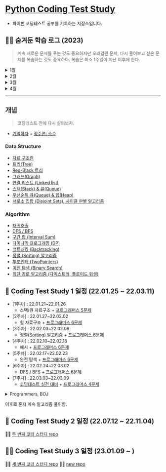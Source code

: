 # [Python Coding Test Study](https://parkjungyoon.github.io/python_coding_test_study/)

- 파이썬 코딩테스트 공부를 기록하는 저장소입니다.

## 😶‍🌫️ 숨겨둔 학습 로그 (2023)

> 계속 새로운 문제를 푸는 것도 중요하지만 오래걸린 문제, 다시 풀어보고 싶은 문제를 복습하는 것도 중요하다. 복습은 최소 1주일이 지난 이후에 한다.

<details>
<summary>1월</summary>

1️⃣ 1주차
- `코테 스터디`
  - 일시: 1월 9일 월요일 오후 8시
  - 카테고리: [바킹의 투포인터](https://www.acmicpc.net/workbook/view/8709) 문제 최소 5개 풀어오고 무조건 1문제는 설명하기 
  - 계획
      1. 1시간동안 문제 설명: 각자 1문제 (겹쳐도 무관)
      2. 30분동안 라이브 코테 카테고리: [올바른 괄호](https://school.programmers.co.kr/learn/courses/30/lessons/12909)

2️⃣ 2주차
- `코테 스터디`
  - 일시: 1월 16일 월요일 오후 8시
  - 카테고리: [바킹의 해시](https://www.acmicpc.net/workbook/view/9063) 문제 최소 5개 풀어오고 무조건 1문제는 설명하기
  - 계획
    1. 1시간동안 문제 설명: 각자 1문제 (겹쳐도 무관)
    2. 30분동안 라이브 코테 카테고리: [해시의 폰켓몬](https://school.programmers.co.kr/learn/courses/30/lessons/1845)
- `개인 공부`
  - [복습] Baekjoon(solved.ac) class3++ 다시 풀기
    - ~~(1463)1로 만들기~~, ~~(1260)DFS와 BFS~~, ~~(11399)ATM~~, 
  ~~(11047)동전 0~~, (9095)1,2,3 더하기, ~~(1003)피보나치 함수~~
  - 쓰읍.. 나 dp 좋아했는데.. 9달 만에 무슨 일이 일어난거야.. dp만 빼고 풀고 있네 ㅎ.. 편식 정윤.. 하지만 우째.. 해야지 ㅠ 해내야지 (강한 사람이 되겠어)
- `복습 필요한 문제 기록`
  - dp의 비중이 크다.. 예전에 정리해둔 [다이나믹 프로그래밍 (Dynamic Programming)
](https://github.com/ParkJungYoon/python_coding_test_study/blob/main/Algorithm/DynamicProgramming.md) 읽고 복습!
  - [ ] (1463)1로 만들기
  - [ ] (1003)피보나치 함수

3️⃣ 3주차
- `코테 스터디`
  - 일시: 1월 23일 월요일 오후 9시
  - 카테고리: [바킹의 이분탐색](https://www.acmicpc.net/workbook/view/8400) 문제 최소 5개 풀어오고 무조건 1문제는 설명하기
  - 계획
    1. 1시간동안 문제 설명: 각자 1문제 (겹쳐도 무관)
    2. 30분동안 라이브 코테 카테고리: [멀티버스2](https://www.acmicpc.net/problem/18869)
  - 라이브 코테 관련 문제: [좌표 압축](https://www.acmicpc.net/problem/18870)
- `개인 공부`
  - [복습] Baekjoon(solved.ac) class3++ 다시 풀기
    - ~~(9095)1,2,3 더하기~~, ~~(9375)패션왕 신해빈~~, ~~(2178)미로 탐색~~, ~~(2606)바이러스~~ 
  - ~~(2667)단지번호붙이기~~, ~~(11726)2xn 타일링~~, ~~(2579)계단 오르기~~
- `복습 필요한 문제 기록`
  - [ ] (9095)1,2,3 더하기
  - [ ] (2579)계단 오르기 : 다 풀었는데 특정 반례에서 오래걸림 (괜히 어렵게 생각함)

4️⃣ 4주차
- `코테 스터디`
  - 일시: 1월 30일 월요일 오후 8시
  - 카테고리: [바킹의 덱](https://www.acmicpc.net/workbook/view/7311) 문제 최소 5개 풀어오고 무조건 1문제는 설명하기
  - 계획
    1. 1시간동안 문제 설명: 각자 1문제 (겹쳐도 무관)
    2. 30분동안 라이브 코테 카테고리: [파티](https://www.acmicpc.net/problem/1238)
- `개인 공부`
  - [복습] Baekjoon(solved.ac) class3++ 다시 풀기
    - ~~(1012)유기농 배추~~, ~~(1931)회의실 배정~~, ~~(7576)토마토~~, ~~(1697)숨바꼭질~~
  - (9461)파도반 수열, (11727)2xn 타일링 2, ~~(11724)연결 요소의 개수~~
- `복습 필요한 문제 기록`
  - [ ] (1697)숨바꼭질

</details>
<details>
<summary>2월</summary>

1️⃣ 1주차
- `코테 스터디`
  - 일시: 2월 6일 월요일 오후 8시
  - 카테고리: [바킹의 그래프](https://www.acmicpc.net/workbook/view/9562) 문제 최소 5개 풀어오고 무조건 1문제는 설명하기
  - 계획
    1. 1시간동안 문제 설명: 각자 1문제 (겹쳐도 무관)
    2. 30분동안 라이브 코테 카테고리: [숨바꼭질 3](https://www.acmicpc.net/problem/13549)
- `개인 공부`
  - [복습] Baekjoon(solved.ac) class3++ 다시 풀기
  - (16236)아기 상어, ~~(13549)숨바꼭질 3~~, ~~(1389)케빈 베이컨의 6단계 법칙~~, ~~(9461)파도반 수열~~, ~~(11727)2xn 타일링 2~~, ~~(1541)잃어버린 괄호~~, ~~(1764)듣보잡~~

2️⃣ 2주차
- `코테 스터디`
  - 일시: 2월 13일 월요일 오후 8시
  - 카테고리: [바킹의 시뮬레이션](https://www.acmicpc.net/workbook/view/7316) 문제 최소 5개 풀어오고 무조건 1문제는 설명하기
  - 계획
    1. 1시간동안 문제 설명: 각자 1문제 (겹쳐도 무관)
    2. 30분동안 라이브 코테 카테고리: [쉬운 최단거리](https://www.acmicpc.net/problem/14940)
- `개인 공부`
  - ~~(14502)연구소~~, (14500)테트로미노, ~~(11659)구간 합 구하기 4~~
  - [복습] Baekjoon(solved.ac) class3++ 다시 풀기
    - ~~(1676)팩토리얼 0의 개수~~, ~~(1927)최소 힙~~, ~~(11279)최대 힙~~, ~~(10026)적록색약~~

3️⃣ 3주차
- `코테 스터디`
  - 일시: 2월 20일 월요일 오후 8시
  - 카테고리: [바킹의 시뮬레이션](https://www.acmicpc.net/workbook/view/7316) 문제 최소 5개 풀어오고 무조건 1문제는 설명하기
    - 계획
      1. 1시간동안 문제 설명: 각자 1문제 (겹쳐도 무관)
      2. 30분동안 라이브 코테 카테고리: [컨베이어 벨트 위의 로봇](https://www.acmicpc.net/problem/20055)
- `개인 공부`
  - (1107)리모컨

4️⃣ 4주차
- `코테 스터디`
  - 일시: 2월 27일 월요일 오후 8시
    - 카테고리: [바킹의 그리디](https://www.acmicpc.net/workbook/view/7320) 문제 최소 5개 풀어오고 무조건 1문제는 설명하기
      - 계획
        1. 1시간동안 문제 설명: 각자 1문제 (겹쳐도 무관)
        2. 30분동안 라이브 코테 카테고리:
- `개인 공부`
  - cns 코딩테스트 대비, 프로그래머스 풀이, 백트래킹
    - (Lv2)타겟 넘버
  - (11501)주식, ~~(15649)N과 M(1)~~, ~~(15650)N과 M(2)~~, (9663)N-Queen, ~~(15651)N과 M(3)~~, ~~(1744)수 묶기~~
</details>

<details>
<summary>3월</summary>

1️⃣ 1주차
- `코테 스터디`
  - 일시: 3월 6일 월요일 오후 8시
  - 카테고리: [바킹의 백트래킹](https://www.acmicpc.net/workbook/view/7315) 문제 최소 5개 풀어오고 무조건 1문제는 설명하기
  - 계획
    1. 1시간동안 문제 설명: 각자 1문제 (겹쳐도 무관)
    2. 30분동안 라이브 코테
- `개인 공부`
  - ~~(1937)욕심쟁이 판다~~, ~~(1759)암호 만들기~~, ~~(15652)N과 M(4)~~, ~~(15654)N과 M(5)~~
- `복습 필요한 문제 기록`
  - [ ] (1937)욕심쟁이 판다

2️⃣ 2주차
- `코테 스터디`
  - 일시: 3월 13일 월요일 오후 8시
  - 카테고리: [바킹의 이분탐색](https://www.acmicpc.net/workbook/view/8400) 문제 최소 5개 풀어오고 무조건 1문제는 설명하기
  - 계획
    1. 1시간동안 문제 설명: 각자 1문제 (겹쳐도 무관)
    2. 30분동안 라이브 코테
- `개인 공부`
  - ~~(2467)용액~~

3️⃣ 3주차
- `코테 스터디`
  - 일시: 3월 20일 월요일 오후 8시
  - 카테고리: [삼성 SW 역량 테스트 기출 문제](https://www.acmicpc.net/workbook/view/1152) 문제 최소 5개 풀어오고 무조건 1문제는 설명하기
  - 계획
    1. 1시간동안 문제 설명: 각자 1문제 (겹쳐도 무관)
    2. 30분동안 라이브 코테
- `개인 공부`
  - ~~(5972)택배 배송~~, ~~(17612)쇼핑몰~~, ~~(1446)지름길~~
- `복습 필요한 문제 기록`
  - 다익스트라 문제 과거에 풀었던 문제랑 같이 복습

4️⃣ 4주차
- `코테 스터디`
  - 일시: 3월 27일 월요일 오후 8시
  - 카테고리: [삼성 SW 역량 테스트 기출 문제](https://www.acmicpc.net/workbook/view/1152) 문제 최소 5개 풀어오고 무조건 1문제는 설명하기
  - 계획
    1. 1시간동안 문제 설명: 각자 1문제 (겹쳐도 무관)
    2. 30분동안 라이브 코테

</details>
<details>
<summary>4월</summary>

1️⃣ 1주차
- `코테 스터디`
  - 일시: 4월 3일 월요일 오후 8시
  - 카테고리: [삼성 SW 역량 테스트 기출 문제](https://www.acmicpc.net/workbook/view/1152) 문제 최소 5개 풀어오고 무조건 1문제는 설명하기
  - 계획
    1. 1시간동안 문제 설명: 각자 1문제 (겹쳐도 무관)
    2. 30분동안 라이브 코테
  - `개인 공부`
    - (1107)리모컨, ~~(14889)스타트와 링크~~, (1074)Z, (16236)아기 상어

2️⃣ 2주차
- `코테 스터디`
  - 일시: 4월 12일 수요일 오후 8시 30분
  - 카테고리: [삼성 SW 역량 테스트 기출 문제](https://www.acmicpc.net/workbook/view/1152) 문제 최소 5개 풀어오고 무조건 1문제는 설명하기
  - 계획
    1. 1시간동안 문제 설명: 각자 1문제 (겹쳐도 무관)
    2. 30분동안 라이브 코테
  - `개인 공부`
    - ~~(1107)리모컨~~, (1074)Z, ~~(16236)아기 상어~~, ~~(11403)경로 찾기~~, ~~(1913)달팽이~~
- `복습 필요한 문제 기록`
  - [ ] (11403)경로 찾기
  - [ ] (16236)아기 상어
  - [ ] (1107)리모컨

3️⃣ 3주차
- `코테 스터디`
  - 일시: 4월 17일 월요일 오후 8시
  - 카테고리: [그래프 탐색 문제](https://github.com/tony9402/baekjoon/tree/main/graph_traversal) 문제 최소 3개 풀어오고 무조건 1문제는 설명하기
  - 계획
    1. 1시간동안 문제 설명: 각자 1문제 (겹쳐도 무관)
    2. 30분동안 라이브 코테
- `개인 공부`
  - ~~(16234)인구 이동~~, ~~(16918)봄버맨~~, (4179)불!, ~~(11725)트리의 부모 찾기~~

4️⃣ 4주차
- `코테 스터디`
  - 일시: 4월 26일 수요일 오후 8시
  - 카테고리: [동적 계획법(DP)](https://github.com/tony9402/baekjoon/tree/main/dynamic_programming_1) 정해진 문제 풀어오고 무조건 1문제는 설명하기
  - 계획
    1. 1시간동안 문제 설명: 각자 1문제 (겹쳐도 무관)
    2. 30분동안 라이브 코테
- `개인 공부`
  - (4179)불!, ~~(9655)돌 게임~~, ~~(2407)조합~~

</details>

---

## 개념

> 코딩테스트 전에 다시 살펴보자.

- [기억하자](./remember.md) + [정수론: 소수](https://github.com/ParkJungYoon/TIL-Data_Study/blob/2d930c7820714a9024011cccdf004daa204cb451/Math/number_theory.md)

### Data Structure

- [자료 구조란](./DataStructure/DataStructure.md)
- [트리(Tree)](./DataStructure/Tree.md)
- [Red-Black 트리](https://hello-judy-world.tistory.com/199)
- [그래프(Graph)](https://hello-judy-world.tistory.com/152)
- [연결 리스트 (Linked list)](https://hello-judy-world.tistory.com/148)
- [스택(Stack) & 큐(Queue)](./DataStructure/Stack%26Queue.md)
- [우선순위 큐(Queue) & 힙(Heap)](./DataStructure/PriorityQueue&Heap.md)
- [서로소 집합 (Disjoint Sets), 사이클 판별 알고리즘](https://hello-judy-world.tistory.com/154)

### Algorithm

- [재귀호출](./Algorithm/%EC%9E%AC%EA%B7%80%ED%98%B8%EC%B6%9C.md)
- [DFS / BFS](./Algorithm/DFS_BFS.md)
- [구간 합 (Interval Sum)](./Algorithm/%EA%B5%AC%EA%B0%84%20%ED%95%A9.md)
- [다이나믹 프로그래밍 (DP)](./Algorithm/DynamicProgramming.md)
- [백트래킹 (Backtracking)](./Algorithm/Backtracking.md)
- [정렬 (Sorting) 알고리즘](./Algorithm/Sorting.md)
- [투포인터 (TwoPointers)](./Algorithm/TwoPointers.md)
- [이진 탐색 (Binary Search)](./Algorithm/BinarySearch.md)
- [최단 경로 알고리즘 (다익스트라, 플로이드 워셜)](https://hello-judy-world.tistory.com/176)

## 👼 Coding Test Study 1 일정 (22.01.25 ~ 22.03.11)

- [1주차] : 22.01.21~22.01.26
  - 스택/큐 자료구조 + [프로그래머스 5문제](./Programmers/1주차.md)
- [2주차] : 22.01.27~22.02.02
  - 힙 자료구조 + [프로그래머스 6문제](./Programmers/2주차.md)
- [3주차] : 22.02.03~22.02.09
  - [정렬(Sorting) 알고리즘](./Algorithm/Sorting.md) + [프로그래머스 6문제](./Programmers/3주차.md)
- [4주차] : 22.02.10~22.02.16
  - 해시 + [프로그래머스 6문제](./Programmers/4주차.md)
- [5주차] : 22.02.17~22.02.23
  - 완전 탐색 + [프로그래머스 6문제](./Programmers/5주차.md)
- [6주차] : 22.02.24~22.03.02
  - [DFS / BFS](./Algorithm/DFS_BFS.md) + [프로그래머스 6문제](./Programmers/6주차.md)
- [7주차] : 22.03.03~22.03.09
  - [코딩테스트 실전 대비](./Programmers/7주차-1.md) + [프로그래머스 4문제](./Programmers/7주차.md)

<details>
<summary>Programmers, BOJ</summary>

|          **기간**           |                      **Goal**                      |                                                                               **Solution**                                                                                |            **Review**             |
| :-------------------------: | :------------------------------------------------: | :-----------------------------------------------------------------------------------------------------------------------------------------------------------------------: | :-------------------------------: |
| 22/03/11(금) ~ 22/03/16(수) |                프로그래머스 Level 1                |                                        [실패율, 폰켓몬, 체육복, 모의고사, K번째수, 완주하지 못한 선수](./Programmers/문제풀이1.md)                                        |                                   |
| 22/03/17(목) ~ 22/03/23(수) |                프로그래머스 Level 1                | [소수 만들기, 내적, 음양 더하기, 없는 숫자 더하기, 크레인 인형뽑기 게임, [카카오 인턴] 키패드 누르기, 숫자 문자열과 영단어, 신규 아이디 추천](./Programmers/문제풀이2.md) |         신규 아이디 추천          |
| 22/03/30(수) ~ 22/04/04(월) |  solved.ac 그리디 알고리즘 18문제 : 구현력 키우기  |                                                               [그리디 브론즈 전체](./Baekjoon/greedy_1.md)                                                                | 14659번, 21313번, 2930번, 19564번 |
| 22/04/05(화) ~ 22/04/18(월) | solved.ac 그리디 알고리즘 + Class2 : 구현력 키우기 |                                                                         그리디 실버+골드, Class2                                                                          |    1920번,1213번,2217번,1541번    |

</details>


이후로 혼자 계속 알고리즘 풀이함.

## 🤼 Coding Test Study 2 일정 (22.07.12 ~ 22.11.04)

💁‍♀️ [두 번째 코테 스터디 repo](https://github.com/elice-02-study-01-algorithm/python)


## 🐻‍❄️ Coding Test Study 3 일정 (23.01.09 ~ )

💁‍♀️ [세 번째 코테 스터디 repo](https://github.com/studying-ice-bear/codingtest-study)
💁‍♀️ [new repo](https://github.com/studying-ice-bear/pparkkkimeom)